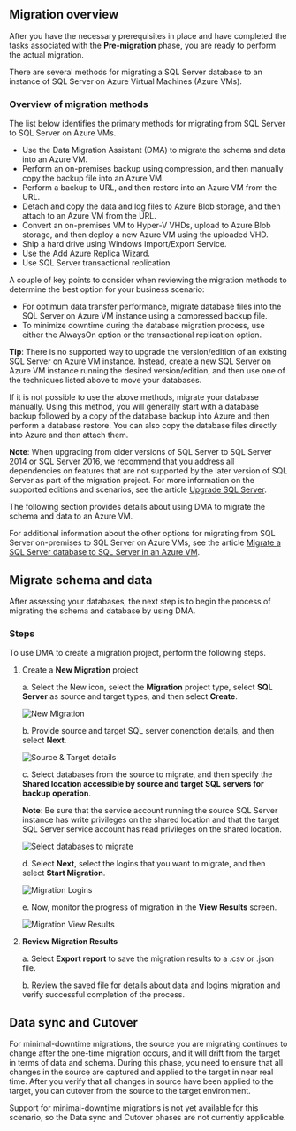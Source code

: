 ## Migration overview

After you have the necessary prerequisites in place and have completed the tasks associated with the **Pre-migration** phase, you are ready to perform the actual migration.

There are several methods for migrating a SQL Server database to an instance of SQL Server on Azure Virtual Machines (Azure VMs).

### Overview of migration methods

The list below identifies the primary methods for migrating from SQL Server to SQL Server on Azure VMs.
* Use the Data Migration Assistant (DMA) to migrate the schema and data into an Azure VM.
* Perform an on-premises backup using compression, and then manually copy the backup file into an Azure VM.
* Perform a backup to URL, and then restore into an Azure VM from the URL.
* Detach and copy the data and log files to Azure Blob storage, and then attach to an Azure VM from the URL.
* Convert an on-premises VM to Hyper-V VHDs, upload to Azure Blob storage, and then deploy a new Azure VM using the uploaded VHD.
* Ship a hard drive using Windows Import/Export Service.
* Use the Add Azure Replica Wizard.
* Use SQL Server transactional replication.

A couple of key points to consider when reviewing the migration methods to determine the best option for your business scenario:
* For optimum data transfer performance, migrate database files into the SQL Server on Azure VM instance using a compressed backup file.
* To minimize downtime during the database migration process, use either the AlwaysOn option or the transactional replication option.

**Tip**: There is no supported way to upgrade the version/edition of an existing SQL Server on Azure VM instance. Instead, create a new SQL Server on Azure VM instance running the desired version/edition, and then use one of the techniques listed above to move your databases.

If it is not possible to use the above methods, migrate your database manually. Using this method, you will generally start with a database backup followed by a copy of the database backup into Azure and then perform a database restore. You can also copy the database files directly into Azure and then attach them.

**Note**: When upgrading from older versions of SQL Server to SQL Server 2014 or SQL Server 2016, we recommend that you address all dependencies on features that are not supported by the later version of SQL Server as part of the migration project. For more information on the supported editions and scenarios, see the article [Upgrade SQL Server](https://msdn.microsoft.com/library/bb677622.aspx).

The following section provides details about using DMA to migrate the schema and data to an Azure VM.

For additional information about the other options for migrating from SQL Server on-premises to SQL Server on Azure VMs, see the article [Migrate a SQL Server database to SQL Server in an Azure VM](https://docs.microsoft.com/en-us/azure/virtual-machines/windows/sql/virtual-machines-windows-migrate-sql).

## Migrate schema and data

After assessing your databases, the next step is to begin the process of migrating the schema and database by using DMA.

### Steps

To use DMA to create a migration project, perform the following steps.

1. Create a **New Migration** project

    a. Select the New icon, select the **Migration** project type, select **SQL Server** as source and target types, and then select **Create**.

    ![New Migration](https://mpbdevcontent.azureedge.net/Images/scenario-assets/dmamigrate.png)    

    b. Provide source and target SQL server conenction details, and then select **Next**.

    ![Source & Target details](https://mpbdevcontent.azureedge.net/Images/scenario-assets/dmasourcetarget.png)    

    c. Select databases from the source to migrate, and then specify the **Shared location accessible by source and target SQL servers for backup operation**. 
     
    **Note**: Be sure that the service account running the source SQL Server instance has write privileges on the shared location and that the target SQL Server service account has read privileges on the shared location.

    ![Select databases to migrate](https://mpbdevcontent.azureedge.net/Images/scenario-assets/dmamigrateadddb.png) 

    d. Select **Next**, select the logins that you want to migrate, and then select **Start Migration**.

    ![Migration Logins](https://mpbdevcontent.azureedge.net/Images/scenario-assets/dmaselectlogins.png) 

    e. Now, monitor the progress of migration in the **View Results** screen.

    ![Migration View Results](https://mpbdevcontent.azureedge.net/Images/scenario-assets/dmamigrateresults.png) 
  
2. **Review Migration Results**

    a. Select **Export report** to save the migration results to a .csv or .json file.

    b. Review the saved file for details about data and logins migration and verify successful completion of the process.

## Data sync and Cutover

For minimal-downtime migrations, the source you are migrating continues to change after the one-time migration occurs, and it will drift from the target in terms of data and schema. During this phase, you need to ensure that all changes in the source are captured and applied to the target in near real time. After you verify that all changes in source have been applied to the target, you can cutover from the source to the target environment.

Support for minimal-downtime migrations is not yet available for this scenario, so the Data sync and Cutover phases are not currently applicable.
